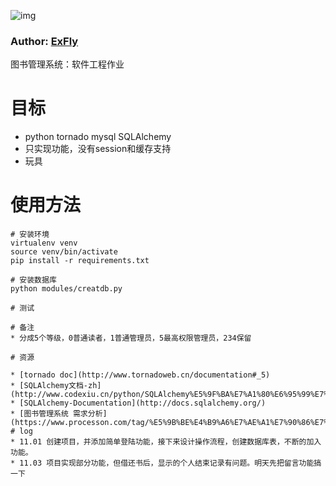 ![img](https://avatars1.githubusercontent.com/u/22613193?v=3&s=466)
### Author: [ExFly](https://github.com/ExFly)

图书管理系统：软件工程作业

# 目标

* python tornado mysql SQLAlchemy
* 只实现功能，没有session和缓存支持
* 玩具

# 使用方法

```
# 安装环境
virtualenv venv
source venv/bin/activate
pip install -r requirements.txt

# 安装数据库
python modules/creatdb.py

# 测试

# 备注
* 分成5个等级，0普通读者，1普通管理员，5最高权限管理员，234保留

# 资源

* [tornado doc](http://www.tornadoweb.cn/documentation#_5)
* [SQLAlchemy文档-zh](http://www.codexiu.cn/python/SQLAlchemy%E5%9F%BA%E7%A1%80%E6%95%99%E7%A8%8B/529/)
* [SQLAlchemy-Documentation](http://docs.sqlalchemy.org/)
* [图书管理系统 需求分析](https://www.processon.com/tag/%E5%9B%BE%E4%B9%A6%E7%AE%A1%E7%90%86%E7%B3%BB%E7%BB%9F)
# log
* 11.01 创建项目，并添加简单登陆功能，接下来设计操作流程，创建数据库表，不断的加入功能。
* 11.03 项目实现部分功能，但借还书后，显示的个人结束记录有问题。明天先把留言功能搞一下
